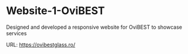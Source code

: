 # Website-1-OviBEST
Designed and developed a responsive website for OviBEST to showcase services

URL: https://ovibestglass.ro/

